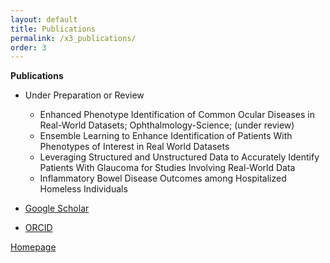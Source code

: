 ```yaml
---
layout: default
title: Publications
permalink: /x3_publications/
order: 3
---
```


**Publications**<br>

- Under Preparation or Review
	- Enhanced Phenotype Identification of Common Ocular Diseases in Real-World Datasets; Ophthalmology-Science; (under review)
	- Ensemble Learning to Enhance Identification of Patients With Phenotypes of Interest in Real World Datasets 
	- Leveraging Structured and Unstructured Data to Accurately Identify Patients With Glaucoma for Studies Involving Real-World Data
	- Inflammatory Bowel Disease Outcomes among Hospitalized Homeless Individuals

- [Google Scholar](https://scholar.google.com/citations?user=7YMfkdIAAAAJ&hl=en)
- [ORCID](https://orcid.org/0000-0002-2109-3248) 

[Homepage](/index/)
